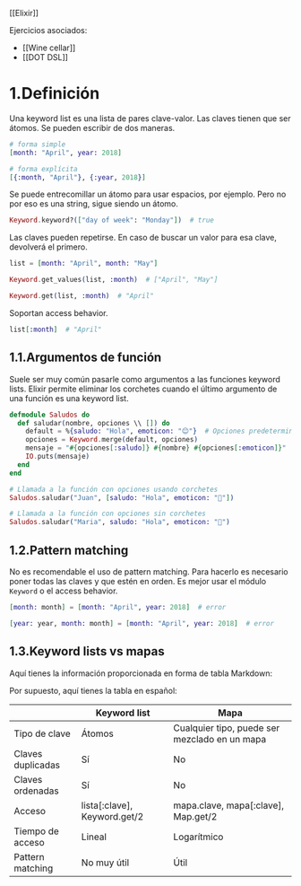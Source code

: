 [[Elixir]]

Ejercicios asociados:
+ [[Wine cellar]]
+ [[DOT DSL]]

# 1.Definición
Una keyword list es una lista de pares clave-valor.  Las claves tienen que ser átomos. Se pueden escribir de dos maneras.

```elixir
# forma simple
[month: "April", year: 2018]

# forma explícita
[{:month, "April"}, {:year, 2018}]
```

Se puede entrecomillar un átomo para usar espacios, por ejemplo. Pero no por eso es una string, sigue siendo un átomo.

```elixir
Keyword.keyword?(["day of week": "Monday"])  # true
```

Las claves pueden repetirse. En caso de buscar un valor para esa clave, devolverá el primero.

```elixir
list = [month: "April", month: "May"]

Keyword.get_values(list, :month)  # ["April", "May"]

Keyword.get(list, :month)  # "April"
```

Soportan access behavior.

```elixir
list[:month]  # "April"
```

## 1.1.Argumentos de función
Suele ser muy común pasarle como argumentos a las funciones keyword lists. Elixir permite eliminar los corchetes cuando el último argumento de una función es una keyword list.

```elixir
defmodule Saludos do
  def saludar(nombre, opciones \\ []) do
    default = %{saludo: "Hola", emoticon: "😊"}  # Opciones predeterminadas
    opciones = Keyword.merge(default, opciones)
    mensaje = "#{opciones[:saludo]} #{nombre} #{opciones[:emoticon]}"
    IO.puts(mensaje)
  end
end

# Llamada a la función con opciones usando corchetes
Saludos.saludar("Juan", [saludo: "Hola", emoticon: "👋"])

# Llamada a la función con opciones sin corchetes
Saludos.saludar("Maria", saludo: "Hola", emoticon: "👋")

```

## 1.2.Pattern matching
No es recomendable el uso de pattern matching. Para hacerlo es necesario poner todas las claves y que estén en orden. Es mejor usar el módulo `Keyword` o el access behavior.

```elixir
[month: month] = [month: "April", year: 2018]  # error

[year: year, month: month] = [month: "April", year: 2018]  # error
```

## 1.3.Keyword lists vs mapas

Aquí tienes la información proporcionada en forma de tabla Markdown:

Por supuesto, aquí tienes la tabla en español:

|                   | Keyword list                 | Mapa                                          |
| ----------------- | ---------------------------- | --------------------------------------------- |
| Tipo de clave     | Átomos                       | Cualquier tipo, puede ser mezclado en un mapa |
| Claves duplicadas | Sí                           | No                                            |
| Claves ordenadas  | Sí                           | No                                            |
| Acceso            | lista[:clave], Keyword.get/2 | mapa.clave, mapa[:clave], Map.get/2           |
| Tiempo de acceso  | Lineal                       | Logarítmico                                   |
| Pattern matching  | No muy útil                  | Útil                                          |
